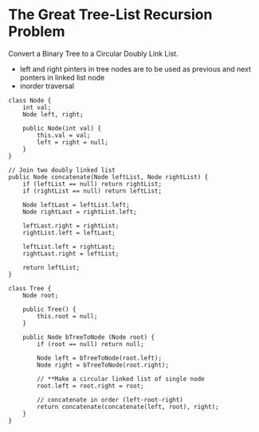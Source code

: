 # The Great Tree-List Recursion Problem

Convert a Binary Tree to a Circular Doubly Link List.

- left and right pinters in tree nodes are to be used as previous and next ponters in linked list node
- inorder traversal

```
class Node {
    int val;
    Node left, right;

    public Node(int val) {
        this.val = val;
        left = right = null;
    }
}

// Join two doubly linked list
public Node concatenate(Node leftList, Node rightList) {
    if (leftList == null) return rightList;
    if (rightList == null) return leftList;

    Node leftLast = leftList.left;
    Node rightLast = rightList.left;

    leftLast.right = rightList;
    rightList.left = leftLast;

    leftList.left = rightLast;
    rightLast.right = leftList;

    return leftList;
}

class Tree {
    Node root;

    public Tree() {
        this.root = null;
    }

    public Node bTreeToNode (Node root) {
        if (root == null) return null;

        Node left = bTreeToNode(root.left);
        Node right = bTreeToNode(root.right);

        // **Make a circular linked list of single node
        root.left = root.right = root;

        // concatenate in order (left-root-right)
        return concatenate(concatenate(left, root), right);
    }
}
```